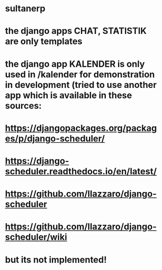 # sultanerp

# the django apps CHAT, STATISTIK are only templates

# the django app KALENDER is only used in /kalender for demonstration in development (tried to use another app which is available in these sources:
# https://djangopackages.org/packages/p/django-scheduler/
# https://django-scheduler.readthedocs.io/en/latest/
# https://github.com/llazzaro/django-scheduler
# https://github.com/llazzaro/django-scheduler/wiki
# but its not implemented!

